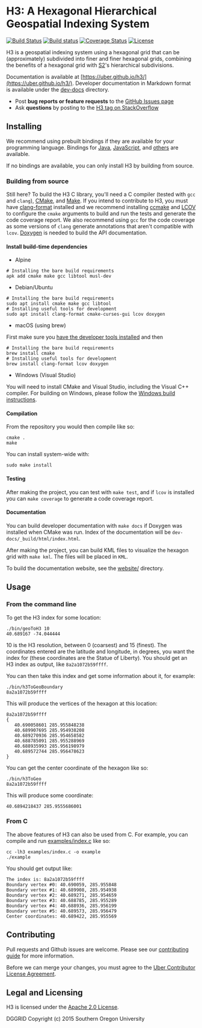# H3: A Hexagonal Hierarchical Geospatial Indexing System

[![Build Status](https://travis-ci.org/uber/h3.svg?branch=master)](https://travis-ci.org/uber/h3)
[![Build status](https://ci.appveyor.com/api/projects/status/61431y4sc5w0tsuk/branch/master?svg=true)](https://ci.appveyor.com/project/IsaacBrodsky/h3/branch/master)
[![Coverage Status](https://coveralls.io/repos/github/uber/h3/badge.svg?branch=master)](https://coveralls.io/github/uber/h3?branch=master)
[![License](https://img.shields.io/badge/License-Apache%202.0-blue.svg)](LICENSE)

H3 is a geospatial indexing system using a hexagonal grid that can be (approximately) subdivided into finer and finer hexagonal grids, combining the benefits of a hexagonal grid with [S2](https://code.google.com/archive/p/s2-geometry-library/)'s hierarchical subdivisions.

Documentation is available at [https://uber.github.io/h3/](https://uber.github.io/h3/). Developer documentation in Markdown format is available under the [dev-docs](./dev-docs/) directory.

 * Post **bug reports or feature requests** to the [GitHub Issues page](https://github.com/uber/h3/issues)
 * Ask **questions** by posting to the [H3 tag on StackOverflow](https://stackoverflow.com/questions/tagged/h3)

## Installing

We recommend using prebuilt bindings if they are available for your programming language. Bindings for [Java](https://github.com/uber/h3-java), [JavaScript](https://github.com/uber/h3-js), and [others](https://uber.github.io/h3/#/documentation/community/bindings) are available.

If no bindings are available, you can only install H3 by building from source.

### Building from source

Still here? To build the H3 C library, you'll need a C compiler (tested with `gcc` and `clang`), [CMake](https://cmake.org/), and [Make](https://www.gnu.org/software/make/). If you intend to contribute to H3, you must have [clang-format](https://clang.llvm.org/docs/ClangFormat.html) installed and we recommend installing [ccmake](https://cmake.org/cmake/help/v3.0/manual/ccmake.1.html) and [LCOV](http://ltp.sourceforge.net/coverage/lcov.php) to configure the `cmake` arguments to build and run the tests and generate the code coverage report. We also recommend using `gcc` for the code coverage as some versions of `clang` generate annotations that aren't compatible with `lcov`. [Doxygen](http://www.stack.nl/~dimitri/doxygen/) is needed to build the API documentation.

#### Install build-time dependencies

* Alpine 
```
# Installing the bare build requirements
apk add cmake make gcc libtool musl-dev
```

* Debian/Ubuntu

```
# Installing the bare build requirements
sudo apt install cmake make gcc libtool
# Installing useful tools for development
sudo apt install clang-format cmake-curses-gui lcov doxygen
```

* macOS (using brew)

First make sure you [have the developer tools installed](http://osxdaily.com/2014/02/12/install-command-line-tools-mac-os-x/) and then

```
# Installing the bare build requirements
brew install cmake
# Installing useful tools for development
brew install clang-format lcov doxygen
```

* Windows (Visual Studio)

You will need to install CMake and Visual Studio, including the Visual C++ compiler. For building on Windows, please follow the [Windows build instructions](dev-docs/build_windows.md).

#### Compilation

From the repository you would then compile like so:

```
cmake .
make
```

You can install system-wide with:

```
sudo make install
```

#### Testing

After making the project, you can test with `make test`, and if `lcov` is installed you can `make coverage` to generate a code coverage report.

#### Documentation

You can build developer documentation with `make docs` if Doxygen was installed when CMake was run. Index of the documentation will be `dev-docs/_build/html/index.html`.

After making the project, you can build KML files to visualize the hexagon grid with `make kml`. The files will be placed in `KML`.

To build the documentation website, see the [website/](./website/) directory.

## Usage

### From the command line

To get the H3 index for some location:

```
./bin/geoToH3 10
40.689167 -74.044444
```

10 is the H3 resolution, between 0 (coarsest) and 15 (finest). The coordinates entered are the latitude and longitude, in degrees, you want the index for (these coordinates are the Statue of Liberty).  You should get an H3 index as output, like `8a2a1072b59ffff`.

You can then take this index and get some information about it, for example:

```
./bin/h3ToGeoBoundary
8a2a1072b59ffff
```

This will produce the vertices of the hexagon at this location:

```
8a2a1072b59ffff
{
   40.690058601 285.955848238
   40.689907695 285.954938208
   40.689270936 285.954658582
   40.688785091 285.955288969
   40.688935993 285.956198979
   40.689572744 285.956478623
}
```

You can get the center coordinate of the hexagon like so:

```
./bin/h3ToGeo
8a2a1072b59ffff
```

This will produce some coordinate:

```
40.6894218437 285.9555686001
```

### From C

The above features of H3 can also be used from C. For example, you can compile and run [examples/index.c](./examples/index.c) like so:

```
cc -lh3 examples/index.c -o example
./example
```

You should get output like:

```
The index is: 8a2a1072b59ffff
Boundary vertex #0: 40.690059, 285.955848
Boundary vertex #1: 40.689908, 285.954938
Boundary vertex #2: 40.689271, 285.954659
Boundary vertex #3: 40.688785, 285.955289
Boundary vertex #4: 40.688936, 285.956199
Boundary vertex #5: 40.689573, 285.956479
Center coordinates: 40.689422, 285.955569
```

## Contributing

Pull requests and Github issues are welcome. Please see our [contributing guide](./CONTRIBUTING.md) for more information.

Before we can merge your changes, you must agree to the [Uber Contributor License Agreement](https://cla-assistant.io/uber/h3).

## Legal and Licensing

H3 is licensed under the [Apache 2.0 License](./LICENSE).

DGGRID
Copyright (c) 2015 Southern Oregon University
